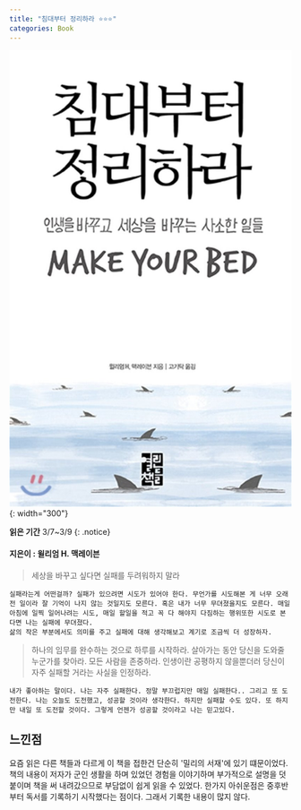 ```yaml
---
title: "침대부터 정리하라 ⭐⭐⭐"
categories: Book
---
```


![침대부터 정리하라](./images/bed.jpeg){: width="300"}

**읽은 기간** 3/7~3/9
{: .notice}

#### 지은이 : 윌리엄 H. 맥레이븐




> 세상을 바꾸고 싶다면 실패를 두려워하지 말라  

    실패라는게 어떤걸까? 실패가 있으려면 시도가 있어야 한다. 무언가를 시도해본 게 너무 오래전 일이라 잘 기억이 나지 않는 것일지도 모른다. 혹은 내가 너무 무뎌졌을지도 모른다. 매일 아침에 일찍 일어나려는 시도, 매일 할일을 적고 꼭 다 해야지 다짐하는 행위또한 시도로 본다면 나는 실패에 무뎌졌다. 
    삶의 작은 부분에서도 의미를 주고 실패에 대해 생각해보고 계기로 조금씩 더 성장하자.

> 하나의 임무를 완수하는 것으로 하루를 시작하라. 살아가는 동안 당신을 도와줄 누군가를 찾아라. 모든 사람을 존중하라. 인생이란 공평하지 않을뿐더러 당신이 자주 실패할 거라는 사실을 인정하라.  

    내가 좋아하는 말이다. 나는 자주 실패한다. 정말 부끄럽지만 매일 실패한다.. 그리고 또 도전한다. 나는 오늘도 도전했고, 성공할 것이라 생각한다. 하지만 실패할 수도 있다. 또 하지만 내일 또 도전할 것이다. 그렇게 언젠가 성공할 것이라고 나는 믿고있다.

## 느낀점
 요즘 읽은 다른 책들과 다르게 이 책을 접한건 단순히 '밀리의 서재'에 있기 떄문이었다. 책의 내용이 저자가 군인 생활을 하며 있었던 경험을 이야기하며 부가적으로 설명을 덧붙이며 책을 써 내려갔으므로 부담없이 쉽게 읽을 수 있었다.
 한가지 아쉬운점은 중후반부터 독서를 기록하기 시작했다는 점이다. 그래서 기록한 내용이 많지 않다.